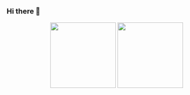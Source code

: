### Hi there 👋

<!--
**Yn1t/Yn1t** is a ✨ _special_ ✨ repository because its `README.md` (this file) appears on your GitHub profile.

Here are some ideas to get you started:

- 🔭 I’m currently working on ...
- 🌱 I’m currently learning ...
- 👯 I’m looking to collaborate on ...
- 🤔 I’m looking for help with ...
- 💬 Ask me about ...
- 📫 How to reach me: ...
- 😄 Pronouns: ...
- ⚡ Fun fact: ...
-->

<p align='center'>
   <a href="https://github-readme-stats.vercel.app/api?username=Yn1t&show_icons=true&count_private=true"><img
           height=150
           src="https://github-readme-stats.vercel.app/api?username=Yn1t&show_icons=true&count_private=true"/></a>
   <a href="https://github.com/Yn1t/github-readme-stats"><img height=150
                                                                  src="https://github-readme-stats.vercel.app/api/top-langs/?username=Yn1t&layout=compact"/></a>
</p>
